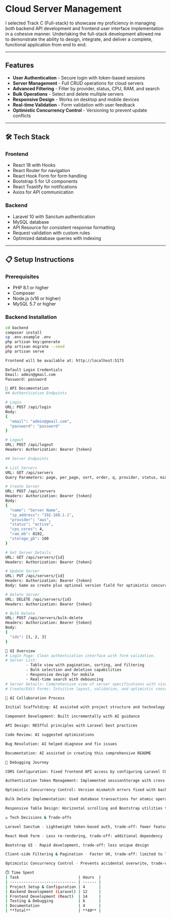 # Cloud Server Management

I selected Track C (Full-stack) to showcase my proficiency in managing both backend API development and frontend user interface implementation in a cohesive manner. Undertaking the full-stack development allowed me to demonstrate the ability to design, integrate, and deliver a complete, functional application from end to end.

---

## Features

- **User Authentication** - Secure login with token-based sessions  
- **Server Management** - Full CRUD operations for cloud servers  
- **Advanced Filtering** - Filter by provider, status, CPU, RAM, and search  
- **Bulk Operations** - Select and delete multiple servers  
- **Responsive Design** - Works on desktop and mobile devices  
- **Real-time Validation** - Form validation with user feedback  
- **Optimistic Concurrency Control** - Versioning to prevent update conflicts  

---

## 🛠️ Tech Stack

### Frontend
- React 18 with Hooks  
- React Router for navigation  
- React Hook Form for form handling  
- Bootstrap 5 for UI components  
- React Toastify for notifications  
- Axios for API communication  

### Backend
- Laravel 10 with Sanctum authentication  
- MySQL database  
- API Resource for consistent response formatting  
- Request validation with custom rules  
- Optimized database queries with indexing  

---

## 📋 Setup Instructions

### Prerequisites
- PHP 8.1 or higher  
- Composer  
- Node.js (v16 or higher)  
- MySQL 5.7 or higher  

### Backend Installation
```bash
cd backend
composer install
cp .env.example .env 
php artisan key:generate
php artisan migrate --seed
php artisan serve

Frontend will be available at: http://localhost:5173

Default Login Credentials
Email: admin@gmail.com
Password: password

🔌 API Documentation
## Authentication Endpoints

# Login
URL: POST /api/login
Body:
{
  "email": "admin@gmail.com",
  "password": "password"
}

# Logout
URL: POST /api/logout
Headers: Authorization: Bearer {token}

## Server Endpoints

# List Servers
URL: GET /api/servers
Query Parameters: page, per_page, sort, order, q, provider, status, min_cpu, max_cpu

# Create Server
URL: POST /api/servers
Headers: Authorization: Bearer {token}
Body:
{
  "name": "Server Name",
  "ip_address": "192.168.1.1",
  "provider": "aws",
  "status": "active",
  "cpu_cores": 4,
  "ram_mb": 8192,
  "storage_gb": 100
}

# Get Server Details
URL: GET /api/servers/{id}
Headers: Authorization: Bearer {token}

# Update Server
URL: PUT /api/servers/{id}
Headers: Authorization: Bearer {token}
Body: Same as create plus optional version field for optimistic concurrency

# Delete Server
URL: DELETE /api/servers/{id}
Headers: Authorization: Bearer {token}

# Bulk Delete
URL: POST /api/servers/bulk-delete
Headers: Authorization: Bearer {token}
Body:
{
  "ids": [1, 2, 3]
}

📱 UI Overview
# Login Page: Clean authentication interface with form validation.
# Server List: 
         - Table view with pagination, sorting, and filtering
         - Bulk selection and deletion capabilities
         - Responsive design for mobile
         - Real-time search with debouncing
# Server Details: Comprehensive view of server specifications with visual hardware representation.
# Create/Edit Forms: Intuitive layout, validation, and optimistic concurrency control.

🤖 AI Collaboration Process

Initial Scaffolding: AI assisted with project structure and technology selection

Component Development: Built incrementally with AI guidance

API Design: RESTful principles with Laravel best practices

Code Review: AI suggested optimizations

Bug Resolution: AI helped diagnose and fix issues

Documentation: AI assisted in creating this comprehensive README

🐛 Debugging Journey

CORS Configuration: Fixed frontend API access by configuring Laravel CORS middleware

Authentication Token Management: Implemented sessionStorage with cross-tab synchronization

Optimistic Concurrency Control: Version mismatch errors fixed with backend checks

Bulk Delete Implementation: Used database transactions for atomic operations

Responsive Table Design: Horizontal scrolling and Bootstrap utilities to fix overflow

⚖️ Tech Decisions & Trade-offs

Laravel Sanctum - Lightweight token-based auth, trade-off: fewer features than Passport

React Hook Form - Less re-rendering, trade-off: additional dependency

Bootstrap UI - Rapid development, trade-off: less unique design

Client-side Filtering & Pagination - Faster UX, trade-off: limited to loaded data

Optimistic Concurrency Control - Prevents accidental overwrite, trade-off: adds complexity

⏱️ Time Spent
| Task                          | Hours  |
| ----------------------------- | ------ |
| Project Setup & Configuration | 4      |
| Backend Development (Laravel) | 12     |
| Frontend Development (React)  | 14     |
| Testing & Debugging           | 6      |
| Documentation                 | 4      |
| **Total**                     | **40** |
